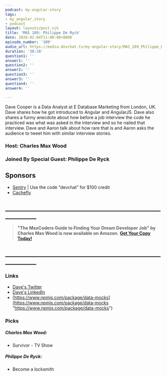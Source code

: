 ```yaml
---
podcast: my-angular-story
tags:
- my_angular_story
- podcast
layout: layouts/post.njk
title: 'MAS 109: Philippe De Ryck'
date: 2020-02-04T11:00:00+0000
episode_number: '109'
audio_url: https://media.devchat.tv/my-angular-story/MAS_109_Philippe_De_Ryck.mp3
duration: '38:18'
question1: ''
answer1: ''
question2: ''
answer2: ''
question3: ''
answer3: ''
question4: ''
answer4: ''

---
```

Dave Cooper is a Data Analyst at E Database Marketing from London, UK. Dave shares how he got introduced to Angular and AngularJS. Dave also shares a funny anecdote about how before a job interview the code he practiced was what was asked in the interview and so he nailed that interview. Dave and Aaron talk about how rare that is and Aaron asks the audience to tweet him with similar interview stories.

### Host: **Charles Max Wood**

### Joined By Special Guest: Philippe De Ryck

## Sponsors

* [Sentry](http://sentry.io/) | Use the code “devchat” for $100 credit
* [Cachefly](https://www.cachefly.com/)

## **____________________________________________________________**

> **"The MaxCoders Guide to Finding Your Dream Developer Job" by Charles Max Wood is now available on Amazon.** [**Get Your Copy Today!**](https://www.amazon.com/gp/product/B081MBL5C9/ref=as_li_ss_tl?ie=UTF8&linkCode=sl1&tag=devchattv-20&linkId=9d61363241636e2546ef46abba198746&language=en_US)

## **____________________________________________________________**

### Links

* [Dave's Twitter](https://devchat.tv/my-angular-story/mas-108-dave-cooper/@davewritescodes)
* [Dave's LinkedIn](https://www.linkedin.com/in/dave-cooper-9109ba79/)
* [https://www.npmjs.com/package/data-mocks](https://www.npmjs.com/package/data-mocks "https://www.npmjs.com/package/data-mocks")

### Picks

##### **Charles Max Wood**:

* Survivor - TV Show

##### Philippe De Ryck:

* Become a locksmith